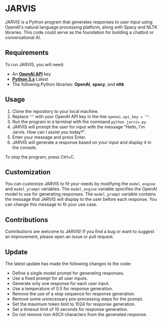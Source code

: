 # JARVIS

JARVIS is a Python program that generates responses to user input using OpenAI's natural language processing platform, along with Spacy and NLTK libraries. This code could serve as the foundation for building a chatbot or conversational AI.

## Requirements

To run JARVIS, you will need:

-   An **[OpenAI API](https://openai.com/api/)** key
-   **[Python 3.x](https://www.python.org/downloads/)** Latest
-   The following Python libraries: **OpenAI**, **spacy**, and **nltk**

## Usage

1.  Clone the repository to your local machine.
2.  Replace `""` with your OpenAI API key in the line `openai.api_key = ""`.
3.  Run the program in a terminal with the command `python jarvis.py`.
4.  JARVIS will prompt the user for input with the message "Hello, I'm Jarvis. How can I assist you today?".
5.  Enter your message and press Enter.
6.  JARVIS will generate a response based on your input and display it in the console.

To stop the program, press Ctrl+C.

## Customization

You can customize JARVIS to fit your needs by modifying the `model_engine` and `model_prompt` variables. The `model_engine` variable specifies the OpenAI model to use for generating responses. The `model_prompt` variable contains the message that JARVIS will display to the user before each response. You can change this message to fit your use case.

## Contributions

Contributions are welcome to JARVIS! If you find a bug or want to suggest an improvement, please open an issue or pull request.

## Update

The latest update has made the following changes to the code:

-   Define a single model prompt for generating responses.
-   Use a fixed prompt for all user inputs.
-   Generate only one response for each user input.
-   Use a temperature of 0.5 for response generation.
-   Remove the use of a stop sequence for response generation.
-   Remove some unnecessary pre-processing steps for the prompt.
-   Set the maximum token limit to 1024 for response generation.
-   Set a timeout limit of 10 seconds for response generation.
-   Do not remove non-ASCII characters from the generated response.
